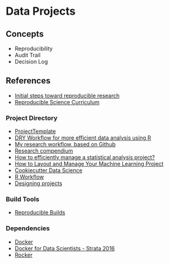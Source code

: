 # Data Projects

## Concepts

- Reproducibility
- Audit Trail
- Decision Log

## References

- [Initial steps toward reproducible research](http://kbroman.org/steps2rr/)
- [Reproducible Science Curriculum](https://github.com/Reproducible-Science-Curriculum)

### Project Directory

- [ProjectTemplate](https://github.com/johnmyleswhite/ProjectTemplate)
- [DRY Workflow for more efficient data analysis using R](https://github.com/petebaker/dryworkflow)
- [My research workflow, based on Github](http://www.carlboettiger.info/2012/05/06/research-workflow.html)
- [Research compendium](https://github.com/ropensci/rrrpkg)
- [How to efficiently manage a statistical analysis project?](http://stats.stackexchange.com/questions/2910/how-to-efficiently-manage-a-statistical-analysis-project)
- [How to Layout and Manage Your Machine Learning Project](http://machinelearningmastery.com/how-to-layout-and-manage-your-machine-learning-project/)
- [Cookiecutter Data Science](https://drivendata.github.io/cookiecutter-data-science/)
- [R Workflow](http://jeromyanglim.blogspot.com.br/2010/12/r-workflow-slides-from-talk-at.html)
- [Designing projects](http://nicercode.github.io/blog/2013-04-05-projects/)

### Build Tools

- [Reproducible Builds](https://reproducible-builds.org/)

### Dependencies

- [Docker](https://github.com/docker/docker)
- [Docker for Data Scientists - Strata 2016](https://www.youtube.com/watch?time_continue=2&v=GOW6yQpxOIg)
- [Rocker](https://github.com/rocker-org/rocker)




